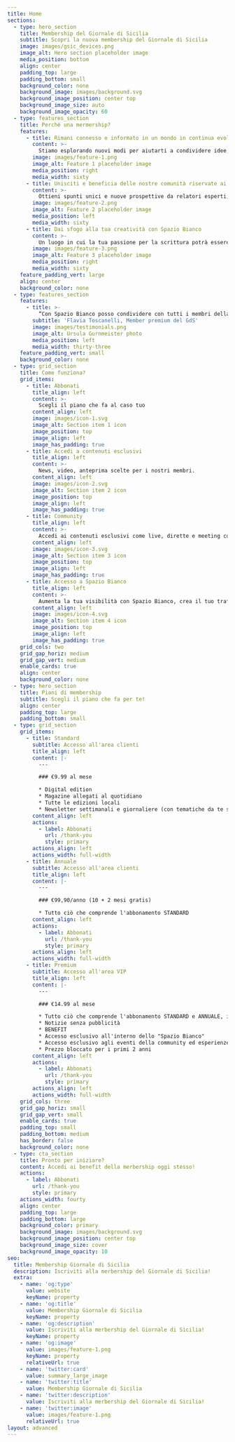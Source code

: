 ```yaml
---
title: Home
sections:
  - type: hero_section
    title: Membership del Giornale di Sicilia
    subtitle: Scopri la nuova membership del Giornale di Sicilia
    image: images/gsic_devices.png
    image_alt: Hero section placeholder image
    media_position: bottom
    align: center
    padding_top: large
    padding_bottom: small
    background_color: none
    background_image: images/background.svg
    background_image_position: center top
    background_image_size: auto
    background_image_opacity: 60
  - type: features_section
    title: Perchè una mermership?
    features:
      - title: Rimani connesso e informato in un mondo in continua evoluzione con news di punta imperdibili
        content: >-
          Stiamo esplorando nuovi modi per aiutarti a condividere idee, sviluppare conoscenze e acquisire prospettive più ampie su una vasta gamma di argomenti fornedo approfondimenti esclusivi e notizie di punta.
        image: images/feature-1.png
        image_alt: Feature 1 placeholder image
        media_position: right
        media_width: sixty
      - title: Unisciti e beneficia delle nostre comunità riservate ai membri, curate dagli specialisti editoriali del GdS.
        content: >-
          Ottieni spunti unici e nuove prospettive da relatori esperti, acquisisci conoscenze e networking con i nostri eventi esclusivi per i soci.
        image: images/feature-2.png
        image_alt: Feature 2 placeholder image
        media_position: left
        media_width: sixty
      - title: Dai sfogo alla tua creatività con Spazio Bianco
        content: >-
          Un luogo in cui la tua passione per la scrittura potrà essere condivisa con tutti i membri della Community ed ogni settimana i pezzi più belli verranno pubblicati nel quotidiano in formato cartaceo.
        image: images/feature-3.png
        image_alt: Feature 3 placeholder image
        media_position: right
        media_width: sixty
    feature_padding_vert: large
    align: center
    background_color: none
  - type: features_section
    features:
      - title: >-
          “Con Spazio Bianco posso condividere con tutti i membri della Community dalla Sicilia, dalla Calabria e dall'Italia su cronaca, politica, economia, sport.”
        subtitle: 'Flavia Toscanelli, Member premium del GdS'
        image: images/testimonials.png
        image_alt: Ursula Gurnmeister photo
        media_position: left
        media_width: thirty-three
    feature_padding_vert: small
    background_color: none
  - type: grid_section
    title: Come funziona?
    grid_items:
      - title: Abbonati
        title_align: left
        content: >-
          Scegli il piano che fa al caso tuo
        content_align: left
        image: images/icon-1.svg
        image_alt: Section item 1 icon
        image_position: top
        image_align: left
        image_has_padding: true
      - title: Accedi a contenuti esclusivi
        title_align: left
        content: >-
          News, video, anteprima scelte per i nostri membri.
        content_align: left
        image: images/icon-2.svg
        image_alt: Section item 2 icon
        image_position: top
        image_align: left
        image_has_padding: true
      - title: Community
        title_align: left
        content: >-
          Accedi ai contenuti esclusivi come live, dirette e meeting con i redattori GdS e personaggi di spicco!
        content_align: left
        image: images/icon-3.svg
        image_alt: Section item 3 icon
        image_position: top
        image_align: left
        image_has_padding: true
      - title: Accesso a Spazio Bianco
        title_align: left
        content: >-
          Aumenta la tua visibilità con Spazio Bianco, crea il tuo trafiletto e condividilo con la Community.
        content_align: left
        image: images/icon-4.svg
        image_alt: Section item 4 icon
        image_position: top
        image_align: left
        image_has_padding: true
    grid_cols: two
    grid_gap_horiz: medium
    grid_gap_vert: medium
    enable_cards: true
    align: center
    background_color: none
  - type: hero_section
    title: Piani di membership
    subtitle: Scegli il piano che fa per te!
    align: center
    padding_top: large
    padding_bottom: small
  - type: grid_section
    grid_items:
      - title: Standard
        subtitle: Accesso all'area clienti
        title_align: left
        content: |-
          ---

          ### €9.99 al mese

          * Digital edition
          * Magazine allegati al quotidiano
          * Tutte le edizioni locali
          * Newsletter settimanali e giornaliere (con tematiche da te scelte)
        content_align: left
        actions:
          - label: Abbonati
            url: /thank-you
            style: primary
        actions_align: left
        actions_width: full-width
      - title: Annuale
        subtitle: Accesso all'area clienti
        title_align: left
        content: |-
          ---

          ### €99,90/anno (10 + 2 mesi gratis)

          * Tutto ciò che comprende l'abbonamento STANDARD
        content_align: left
        actions:
          - label: Abbonati
            url: /thank-you
            style: primary
        actions_align: left
        actions_width: full-width
      - title: Premium
        subtitle: Accesso all'area VIP
        title_align: left
        content: |-
          ---

          ### €14.99 al mese

          * Tutto ciò che comprende l'abbonamento STANDARD e ANNUALE, illimitatamente.
          * Notizie senza pubblicità
          * BENEFIT
          * Accesso esclusivo all'interno dello "Spazio Bianco"
          * Accesso esclusivo agli eventi della community ed esperienze personalizzate
          * Prezzo bloccato per i primi 2 anni
        content_align: left
        actions:
          - label: Abbonati
            url: /thank-you
            style: primary
        actions_align: left
        actions_width: full-width
    grid_cols: three
    grid_gap_horiz: small
    grid_gap_vert: small
    enable_cards: true
    padding_top: small
    padding_bottom: medium
    has_border: false
    background_color: none
  - type: cta_section
    title: Pronto per iniziare?
    content: Accedi ai benefit della merbership oggi stesso!
    actions:
      - label: Abbonati
        url: /thank-you
        style: primary
    actions_width: fourty
    align: center
    padding_top: large
    padding_bottom: large
    background_color: primary
    background_image: images/background.svg
    background_image_position: center top
    background_image_size: cover
    background_image_opacity: 10
seo:
  title: Membership Giornale di Sicilia
  description: Iscriviti alla merbership del Giornale di Sicilia!
  extra:
    - name: 'og:type'
      value: website
      keyName: property
    - name: 'og:title'
      value: Membership Giornale di Sicilia
      keyName: property
    - name: 'og:description'
      value: Iscriviti alla merbership del Giornale di Sicilia!
      keyName: property
    - name: 'og:image'
      value: images/feature-1.png
      keyName: property
      relativeUrl: true
    - name: 'twitter:card'
      value: summary_large_image
    - name: 'twitter:title'
      value: Membership Giornale di Sicilia
    - name: 'twitter:description'
      value: Iscriviti alla merbership del Giornale di Sicilia!
    - name: 'twitter:image'
      value: images/feature-1.png
      relativeUrl: true
layout: advanced
---
```

